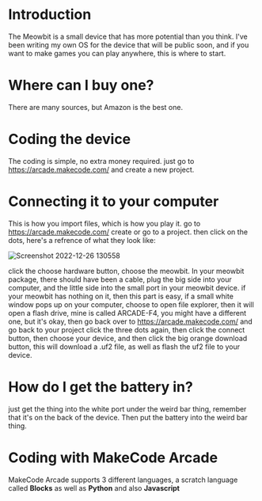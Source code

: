 # Introduction
The Meowbit is a small device that has more potential than you think.
I've been writing my own OS for the device that will be public soon, and if you want to make games you can play anywhere, this is where to start.

# Where can I buy one?
There are many sources, but Amazon is the best one.

# Coding the device
The coding is simple, no extra money required. just go to https://arcade.makecode.com/ and create a new project.

# Connecting it to your computer
This is how you import files, which is how you play it.
go to https://arcade.makecode.com/ create or go to a project.
then click on the dots, here's a refrence of what they look like:

![Screenshot 2022-12-26 130558](https://user-images.githubusercontent.com/74159747/209574073-aae9140c-754f-44e9-8c76-0342e3f7733c.png)


click the choose hardware button, choose the meowbit.
In your meowbit package, there should have been a cable, plug the big side into your computer, and the little side into the small port in your meowbit device.
if your meowbit has nothing on it, then this part is easy, if a small white window pops up on your computer, choose to open file explorer, then it will open a flash drive, mine is called ARCADE-F4, you might have a different one, but it's okay, then go back over to https://arcade.makecode.com/ and go back to your project click the three dots again, then click the connect button, then choose your device, and then click the big orange download button, this will download a .uf2 file, as well as flash the uf2 file to your device.

# How do I get the battery in?
just get the thing into the white port under the weird bar thing, remember that it's on the back of the device.
Then put the battery into the weird bar thing.

# Coding with MakeCode Arcade
MakeCode Arcade supports 3 different languages, a scratch language called __Blocks__ as well as __Python__ and also __Javascript__
